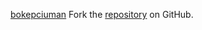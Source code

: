 [bokepciuman](https://bokepciuman.pages.dev)
Fork the [repository](https://github.com/lapelive) on GitHub.